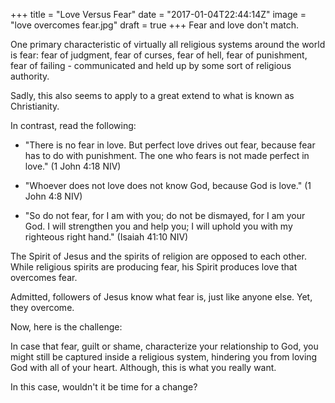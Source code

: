 +++
title = "Love Versus Fear"
date = "2017-01-04T22:44:14Z"
image = "love overcomes fear.jpg"
draft = true
+++
Fear and love don't match.

One primary characteristic of virtually all religious systems around the world is fear: 
fear of judgment, fear of curses, fear of hell, fear of punishment, fear of failing - communicated and
held up by some sort of religious authority.

Sadly, this also seems to apply to a great extend to what is known as Christianity.

In contrast, read the following:

- "There is no fear in love. But perfect love drives out fear, because fear has to do 
with punishment. The one who fears is not made perfect in love." (1 John 4:18 NIV)

- "Whoever does not love does not know God, because God is love." (1 John 4:8 NIV) 

- "So do not fear, for I am with you; do not be dismayed, for I am your God. I will 
strengthen you and help you; I will uphold you with my righteous right hand." 
(Isaiah 41:10 NIV)

The Spirit of Jesus and the spirits of religion are opposed to each other. 
While religious spirits are producing fear, his Spirit produces love that overcomes fear. 

Admitted, followers of Jesus know what fear is, just like anyone else. Yet, they 
overcome.

Now, here is the challenge: 

In case that fear, guilt or shame, characterize your relationship to God, 
you might still be captured inside a religious system, hindering you from loving God with all of your heart.
Although, this is what you really want.

In this case, wouldn't it be time for a change?

